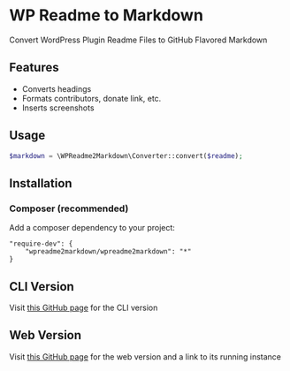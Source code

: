 # WP Readme to Markdown

Convert WordPress Plugin Readme Files to GitHub Flavored Markdown

## Features

* Converts headings
* Formats contributors, donate link, etc.
* Inserts screenshots

## Usage

```php
$markdown = \WPReadme2Markdown\Converter::convert($readme);
```

## Installation

### Composer (recommended)

Add a composer dependency to your project:

    "require-dev": {
        "wpreadme2markdown/wpreadme2markdown": "*"
    }

## CLI Version

Visit [this GitHub page](https://github.com/wpreadme2markdown/wp2md) for the CLI version

## Web Version

Visit [this GitHub page](https://github.com/wpreadme2markdown/web) for the web version and a link to its running instance
